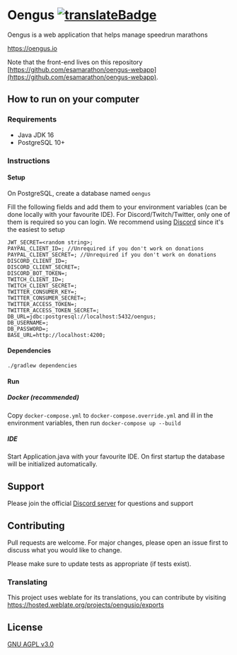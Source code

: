 # Oengus  [![translateBadge]][translateUrl]

Oengus is a web application that helps manage speedrun marathons

https://oengus.io

Note that the front-end lives on this repository [https://github.com/esamarathon/oengus-webapp](https://github.com/esamarathon/oengus-webapp).

## How to run on your computer

### Requirements

- Java JDK 16
- PostgreSQL 10+

### Instructions

#### Setup

On PostgreSQL, create a database named `oengus`

Fill the following fields and add them to your environment variables (can be done locally with your favourite IDE). For Discord/Twitch/Twitter, only one of them is required so you can login. We recommend using [Discord](https://github.com/SinisterRectus/Discordia/wiki/Setting-up-a-Discord-application) since it's the easiest to setup 

```
JWT_SECRET=<random string>;
PAYPAL_CLIENT_ID=; //Unrequired if you don't work on donations
PAYPAL_CLIENT_SECRET=; //Unrequired if you don't work on donations
DISCORD_CLIENT_ID=;
DISCORD_CLIENT_SECRET=;
DISCORD_BOT_TOKEN=;
TWITCH_CLIENT_ID=;
TWITCH_CLIENT_SECRET=;
TWITTER_CONSUMER_KEY=;
TWITTER_CONSUMER_SECRET=;
TWITTER_ACCESS_TOKEN=;
TWITTER_ACCESS_TOKEN_SECRET=;
DB_URL=jdbc:postgresql://localhost:5432/oengus;
DB_USERNAME=;
DB_PASSWORD=;
BASE_URL=http://localhost:4200;
```

#### Dependencies

```shell script
./gradlew dependencies
```

#### Run

##### Docker (recommended)
Copy `docker-compose.yml` to `docker-compose.override.yml` and ill in the environment variables, then run `docker-compose up --build`

##### IDE
Start Application.java with your favourite IDE. On first startup the database will be initialized automatically.

## Support

Please join the official [Discord server](https://discord.gg/ZZFS8YT) for questions and support

## Contributing
Pull requests are welcome. For major changes, please open an issue first to discuss what you would like to change.

Please make sure to update tests as appropriate (if tests exist).

### Translating
This project uses weblate for its translations, you can contribute by visiting https://hosted.weblate.org/projects/oengusio/exports

## License
[GNU AGPL v3.0](https://choosealicense.com/licenses/agpl-3.0/)


[translateBadge]: https://hosted.weblate.org/widgets/oengusio/-/exports/svg-badge.svg
[translateUrl]: https://hosted.weblate.org/engage/oengusio/
